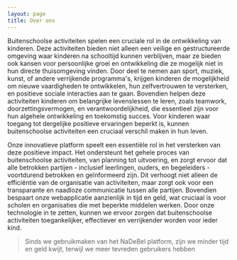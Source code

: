 ```yaml
---
layout: page
title: Over ons
---
```


Buitenschoolse activiteiten spelen een cruciale rol in de ontwikkeling van kinderen. Deze activiteiten bieden niet alleen een veilige en gestructureerde omgeving waar kinderen na schooltijd kunnen verblijven, maar ze bieden ook kansen voor persoonlijke groei en ontwikkeling die ze mogelijk niet in hun directe thuisomgeving vinden. 
Door deel te nemen aan sport, muziek, kunst, of andere verrijkende programma's, krijgen kinderen de mogelijkheid om nieuwe vaardigheden te ontwikkelen, hun zelfvertrouwen te versterken, en positieve sociale interacties aan te gaan. Bovendien helpen deze activiteiten kinderen om belangrijke levenslessen te leren, zoals teamwork, doorzettingsvermogen, en verantwoordelijkheid, die essentieel zijn voor hun algehele ontwikkeling en toekomstig succes. Voor kinderen waar toegang tot dergelijke positieve ervaringen beperkt is, kunnen buitenschoolse activiteiten een cruciaal verschil maken in hun leven.

Onze innovatieve platform speelt een essentiële rol in het versterken van deze positieve impact. Het ondersteunt het gehele proces van buitenschoolse activiteiten, van planning tot uitvoering, en zorgt ervoor dat alle betrokken partijen - inclusief leerlingen, ouders, en begeleiders - voortdurend betrokken en geïnformeerd zijn. 
Dit verhoogt niet alleen de efficiëntie van de organisatie van activiteiten, maar zorgt ook voor een transparante en naadloze communicatie tussen alle partijen. 
Bovendien bespaart onze webapplicatie aanzienlijk in tijd en geld, wat cruciaal is voor scholen en organisaties die met beperkte middelen werken. Door onze technologie in te zetten, kunnen we ervoor zorgen dat buitenschoolse activiteiten toegankelijker, effectiever en verrijkender worden voor ieder kind.

> Sinds we gebruikmaken van het NaDeBel platform, zijn we minder tijd en geld kwijt, terwijl we meer tevreden gebruikers hebben
